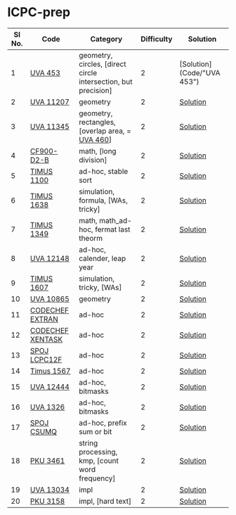 # ICPC-prep
Sl No. | Code | Category | Difficulty | Solution
---|---|---|---|---
1 |[UVA 453](https://onlinejudge.org/index.php?option=onlinejudge&Itemid=8&page=show_problem&problem=394) | geometry, circles, [direct circle intersection, but precision] | 2 | [Solution](Code/"UVA 453")
2 | [UVA 11207](https://onlinejudge.org/index.php?option=onlinejudge&Itemid=8&page=show_problem&problem=2148) | geometry | 2 | [Solution]()
3 | [UVA 11345](https://onlinejudge.org/index.php?option=com_onlinejudge&Itemid=8&page=show_problem&problem=2320) | geometry, rectangles, [overlap area, = [UVA 460](https://onlinejudge.org/index.php?option=onlinejudge&Itemid=8&page=show_problem&problem=401)] | 2 | [Solution]()
4 | [CF900-D2-B](https://codeforces.com/contest/900/problem/B) | math, [long division] | 2 | [Solution]()
5 | [TIMUS 1100](https://acm.timus.ru/problem.aspx?space=1&num=1100) | ad-hoc, stable sort | 2 | [Solution]()
6 | [TIMUS 1638](https://acm.timus.ru/problem.aspx?space=1&num=1638) | simulation, formula, [WAs, tricky] | 2 | [Solution]()
7 | [TIMUS 1349](https://acm.timus.ru/problem.aspx?space=1&num=1349) | math, math_ad-hoc, fermat last theorm | 2 | [Solution]()
8 | [UVA 12148](https://onlinejudge.org/index.php?option=onlinejudge&Itemid=8&page=show_problem&problem=3300) | ad-hoc, calender, leap year | 2 | [Solution]()
9 | [TIMUS 1607](https://acm.timus.ru/problem.aspx?space=1&num=1607) | simulation, tricky, [WAs] | 2 | [Solution]()
10 | [UVA 10865](https://onlinejudge.org/index.php?option=onlinejudge&page=show_problem&problem=1806) | geometry | 2 | [Solution]()
11 | [CODECHEF EXTRAN](https://www.codechef.com/problems/EXTRAN) | ad-hoc | 2 | [Solution]()
12 | [CODECHEF XENTASK](https://www.codechef.com/problems/XENTASK) | ad-hoc | 2 | [Solution]()
13 | [SPOJ LCPC12F](https://www.spoj.com/problems/LCPC12F/) | ad-hoc | 2 | [Solution]()
14 | [Timus 1567](https://acm.timus.ru/problem.aspx?space=1&num=1567) | ad-hoc | 2 | [Solution]()
15 | [UVA 12444](https://onlinejudge.org/index.php?option=onlinejudge&Itemid=8&page=show_problem&problem=3875) | ad-hoc, bitmasks | 2 | [Solution]()
16 | [UVA 1326](https://onlinejudge.org/index.php?option=onlinejudge&Itemid=8&page=show_problem&problem=4072) | ad-hoc, bitmasks | 2 | [Solution]()
17 | [SPOJ CSUMQ](https://www.spoj.com/problems/CSUMQ/) | ad-hoc, prefix sum or bit | 2 | [Solution]()
18 | [PKU 3461](http://poj.org/problem?id=3461) | string processing, kmp, [count word frequency] | 2 | [Solution]()
19 | [UVA 13034](https://onlinejudge.org/index.php?option=onlinejudge&Itemid=8&page=show_problem&problem=4932) |impl | 2 | [Solution]()
20 | [PKU 3158](http://poj.org/problem?id=3158) |impl, [hard text] | 2 | [Solution]()
